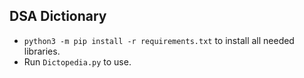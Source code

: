**DSA Dictionary**
---

- `python3 -m pip install -r requirements.txt` to install all needed libraries.
- Run `Dictopedia.py` to use. 

